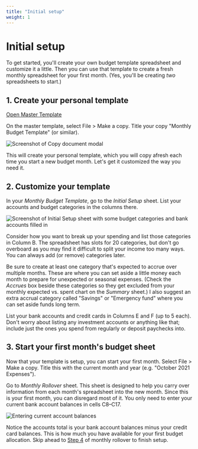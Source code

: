```yaml
---
title: "Initial setup"
weight: 1
---
```

# Initial setup

To get started, you'll create your own budget template spreadsheet and customize it a little.
Then you can use that template to create a fresh monthly spreadsheet for your first month.
(Yes, you'll be creating _two_ spreadsheets to start.)

## 1. Create your personal template

<a href="https://docs.google.com/spreadsheets/d/1n6RkePuZ8XAUJhlw7xhkplwAtr8paBcyH7ToJ11-DY0/edit?usp=sharing" class="action-button" target="_blank">Open Master Template</a>

On the master template, select File > Make a copy.
Title your copy "Monthly Budget Template" (or similar).

![Screenshot of Copy document modal](/images/make-your-template.png)

This will create your personal template, which you will copy afresh each time you start a new budget month.
Let's get it customized the way you need it.

## 2. Customize your template

In your _Monthly Budget Template_, go to the _Initial Setup_ sheet.
List your accounts and budget categories in the columns there.

![Screenshot of Initial Setup sheet with some budget categories and bank accounts filled in](/images/initial-setup.png)

Consider how you want to break up your spending and list those categories in Column B.
The spreadsheet has slots for 20 categories, but don't go overboard as you may find it difficult to split your income too many ways.
You can always add (or remove) categories later.

Be sure to create at least one category that's expected to accrue over multiple months.
These are where you can set aside a little money each month to prepare for unexpected or seasonal expenses.
(Check the _Accrues_ box beside these categories so they get excluded from your monthly expected vs. spent chart on the _Summary_ sheet.)
I also suggest an extra accrual category called "Savings" or "Emergency fund" where you can set aside funds long term.

List your bank accounts and credit cards in Columns E and F (up to 5 each).
Don't worry about listing any investment accounts or anything like that;
include just the ones you spend from regularly or deposit paychecks into.

## 3. Start your first month's budget sheet

Now that your template is setup, you can start your first month.
Select File > Make a copy.
Title this with the current month and year (e.g. "October 2021 Expenses").

Go to _Monthly Rollover_ sheet.
This sheet is designed to help you carry over information from each month's spreadsheet into the new month.
Since this is your first month, you can disregard most of it.
You only need to enter your current bank account balances in cells C8–C17.

![Entering current account balances](/images/initial-account-balances.png)

Notice the accounts total is your bank account balances minus your credit card balances.
This is how much you have available for your first budget allocation.
Skip ahead to [Step 4](/docs/usage/monthly-rollover#4-allocate-a-monthly-budget) of monthly rollover to finish setup.
